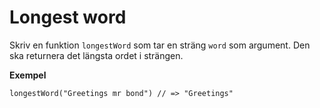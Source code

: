 # Longest word

Skriv en funktion `longestWord` som tar en sträng `word` som argument. Den ska returnera det längsta ordet i strängen.

**Exempel**
```
longestWord("Greetings mr bond") // => "Greetings"
```